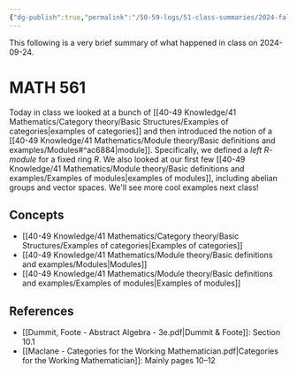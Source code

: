 ```yaml
---
{"dg-publish":true,"permalink":"/50-59-logs/51-class-summaries/2024-fall/math-561/2024-09/2024-09-24/","updated":"2024-09-24T13:22:17-07:00"}
---
```


This following is a very brief summary of what happened in class on 2024-09-24.
# MATH 561

Today in class we looked at a bunch of [[40-49 Knowledge/41 Mathematics/Category theory/Basic Structures/Examples of categories\|examples of categories]] and then introduced the notion of a [[40-49 Knowledge/41 Mathematics/Module theory/Basic definitions and examples/Modules#^ac6884\|module]]. Specifically, we defined a *left $R$-module* for a fixed ring $R$. We also looked at our first few [[40-49 Knowledge/41 Mathematics/Module theory/Basic definitions and examples/Examples of modules\|examples of modules]], including abelian groups and vector spaces. We'll see more cool examples next class!
## Concepts

- [[40-49 Knowledge/41 Mathematics/Category theory/Basic Structures/Examples of categories\|Examples of categories]]
- [[40-49 Knowledge/41 Mathematics/Module theory/Basic definitions and examples/Modules\|Modules]]
- [[40-49 Knowledge/41 Mathematics/Module theory/Basic definitions and examples/Examples of modules\|Examples of modules]]

## References

- [[Dummit, Foote - Abstract Algebra - 3e.pdf|Dummit & Foote]]: Section 10.1
- [[Maclane - Categories for the Working Mathematician.pdf|Categories for the Working Mathematician]]: Mainly pages 10–12